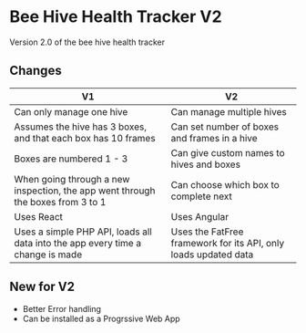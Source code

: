 # Bee Hive Health Tracker V2
Version 2.0 of the bee hive health tracker

## Changes
| V1 | V2 |
| -------- | ------- |
| Can only manage one hive | Can manage multiple hives   |
| Assumes the hive has 3 boxes, and that each box has 10 frames | Can set number of boxes and frames in a hive |
| Boxes are numbered 1 - 3 | Can give custom names to hives and boxes |
| When going through a new inspection, the app went through the boxes from 3 to 1 | Can choose which box to complete next |
| Uses React | Uses Angular |
| Uses a simple PHP API, loads all data into the app every time a change is made | Uses the FatFree framework for its API, only loads updated data |

## New for V2
* Better Error handling
* Can be installed as a Progrssive Web App
